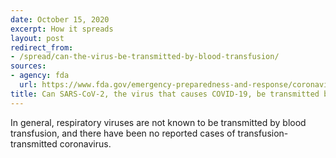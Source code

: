 ```yaml
---
date: October 15, 2020
excerpt: How it spreads
layout: post
redirect_from:
- /spread/can-the-virus-be-transmitted-by-blood-transfusion/
sources:
- agency: fda
  url: https://www.fda.gov/emergency-preparedness-and-response/coronavirus-disease-2019-covid-19/coronavirus-disease-2019-covid-19-frequently-asked-questions
title: Can SARS-CoV-2, the virus that causes COVID-19, be transmitted by blood transfusion?
---
```


In general, respiratory viruses are not known to be transmitted by blood transfusion, and there have been no reported cases of transfusion-transmitted coronavirus.